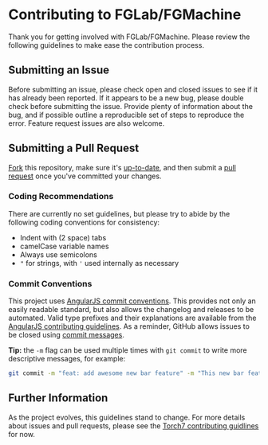 # Contributing to FGLab/FGMachine

Thank you for getting involved with FGLab/FGMachine. Please review the following guidelines to make ease the contribution process.

## Submitting an Issue

Before submitting an issue, please check open and closed issues to see if it has already been reported. If it appears to be a new bug, please double check before submitting the issue. Provide plenty of information about the bug, and if possible outline a reproducible set of steps to reproduce the error. Feature request issues are also welcome.

## Submitting a Pull Request

[Fork](https://help.github.com/articles/fork-a-repo/) this repository, make sure it's [up-to-date](https://help.github.com/articles/syncing-a-fork/), and then submit a [pull request](https://help.github.com/articles/using-pull-requests/) once you've committed your changes. 

### Coding Recommendations

There are currently no set guidelines, but please try to abide by the following coding conventions for consistency:

- Indent with (2 space) tabs
- camelCase variable names
- Always use semicolons
- `"` for strings, with `'` used internally as necessary

### Commit Conventions
 
This project uses [AngularJS commit conventions](https://github.com/ajoslin/conventional-changelog/blob/master/conventions/angular.md). This provides not only an easily readable standard, but also allows the changelog and releases to be automated. Valid type prefixes and their explanations are available from the [AngularJS contributing guidelines](https://github.com/angular/angular.js/blob/master/CONTRIBUTING.md#type). As a reminder, GitHub allows issues to be closed using [commit messages](https://help.github.com/articles/closing-issues-via-commit-messages/).

**Tip:** the `-m` flag can be used multiple times with `git commit` to write more descriptive messages, for example:

```sh
git commit -m "feat: add awesome new bar feature" -m "This new bar feature is funkalicious" -m "BREAKING CHANGE: This replaces the slightly less cool foo feature"
```

## Further Information

As the project evolves, this guidelines stand to change. For more details about issues and pull requests, please see the [Torch7 contributing guidlines](https://github.com/torch/nn/blob/master/CONTRIBUTING.md) for now.
